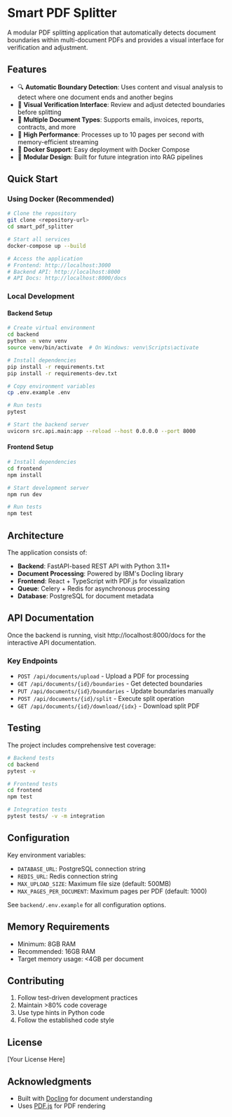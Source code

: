 # Smart PDF Splitter

A modular PDF splitting application that automatically detects document boundaries within multi-document PDFs and provides a visual interface for verification and adjustment.

## Features

- 🔍 **Automatic Boundary Detection**: Uses content and visual analysis to detect where one document ends and another begins
- 👀 **Visual Verification Interface**: Review and adjust detected boundaries before splitting
- 📄 **Multiple Document Types**: Supports emails, invoices, reports, contracts, and more
- 🚀 **High Performance**: Processes up to 10 pages per second with memory-efficient streaming
- 🐳 **Docker Support**: Easy deployment with Docker Compose
- 🔧 **Modular Design**: Built for future integration into RAG pipelines

## Quick Start

### Using Docker (Recommended)

```bash
# Clone the repository
git clone <repository-url>
cd smart_pdf_splitter

# Start all services
docker-compose up --build

# Access the application
# Frontend: http://localhost:3000
# Backend API: http://localhost:8000
# API Docs: http://localhost:8000/docs
```

### Local Development

#### Backend Setup

```bash
# Create virtual environment
cd backend
python -m venv venv
source venv/bin/activate  # On Windows: venv\Scripts\activate

# Install dependencies
pip install -r requirements.txt
pip install -r requirements-dev.txt

# Copy environment variables
cp .env.example .env

# Run tests
pytest

# Start the backend server
uvicorn src.api.main:app --reload --host 0.0.0.0 --port 8000
```

#### Frontend Setup

```bash
# Install dependencies
cd frontend
npm install

# Start development server
npm run dev

# Run tests
npm test
```

## Architecture

The application consists of:

- **Backend**: FastAPI-based REST API with Python 3.11+
- **Document Processing**: Powered by IBM's Docling library
- **Frontend**: React + TypeScript with PDF.js for visualization
- **Queue**: Celery + Redis for asynchronous processing
- **Database**: PostgreSQL for document metadata

## API Documentation

Once the backend is running, visit http://localhost:8000/docs for the interactive API documentation.

### Key Endpoints

- `POST /api/documents/upload` - Upload a PDF for processing
- `GET /api/documents/{id}/boundaries` - Get detected boundaries
- `PUT /api/documents/{id}/boundaries` - Update boundaries manually
- `POST /api/documents/{id}/split` - Execute split operation
- `GET /api/documents/{id}/download/{idx}` - Download split PDF

## Testing

The project includes comprehensive test coverage:

```bash
# Backend tests
cd backend
pytest -v

# Frontend tests
cd frontend
npm test

# Integration tests
pytest tests/ -v -m integration
```

## Configuration

Key environment variables:

- `DATABASE_URL`: PostgreSQL connection string
- `REDIS_URL`: Redis connection string
- `MAX_UPLOAD_SIZE`: Maximum file size (default: 500MB)
- `MAX_PAGES_PER_DOCUMENT`: Maximum pages per PDF (default: 1000)

See `backend/.env.example` for all configuration options.

## Memory Requirements

- Minimum: 8GB RAM
- Recommended: 16GB RAM
- Target memory usage: <4GB per document

## Contributing

1. Follow test-driven development practices
2. Maintain >80% code coverage
3. Use type hints in Python code
4. Follow the established code style

## License

[Your License Here]

## Acknowledgments

- Built with [Docling](https://github.com/DS4SD/docling) for document understanding
- Uses [PDF.js](https://mozilla.github.io/pdf.js/) for PDF rendering